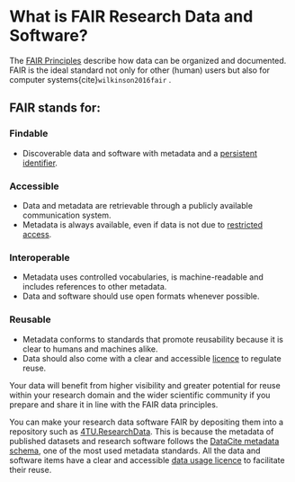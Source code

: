 # What is FAIR Research Data and Software?

The [FAIR Principles](https://www.nature.com/articles/sdata201618) describe how data can be organized and documented. FAIR is the ideal standard not only for other (human) users but also for computer systems{cite}`wilkinson2016fair` . 

## FAIR stands for:

### Findable
- Discoverable data and software with metadata and a [persistent identifier](https://support.orcid.org/hc/en-us/articles/360006971013-What-are-persistent-identifiers-PIDs). 

### Accessible
- Data and metadata are retrievable through a publicly available communication system.
- Metadata is always available, even if data is not due to [restricted access](/submission_workflow/setting_access_levels).

### Interoperable
- Metadata uses controlled vocabularies, is machine-readable and includes references to other metadata. 
- Data and software should use open formats whenever possible.

### Reusable 
- Metadata conforms to standards that promote reusability because it is clear to humans and machines alike. 
- Data should also come with a clear and accessible [licence](/submission_workflow/choosing_a_licence) to regulate reuse.

Your data will benefit from higher visibility and greater potential for reuse within your research domain and the wider scientific community if you prepare and share it in line with the FAIR data principles. 

You can make your research data software FAIR  by depositing them into a repository such as [4TU.ResearchData](https://data.4tu.nl/). This is because the metadata of published datasets and research software follows the [DataCite metadata schema](https://schema.datacite.org/), one of the most used metadata standards. All the data and software items have a clear and accessible [data usage licence](https://data.4tu.nl/info/en/use/publish-cite/upload-your-data-in-our-data-repository/licencing) to facilitate their reuse.


